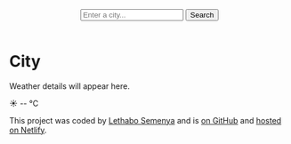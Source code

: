 <html lang="en">
  <head>
    <meta charset="UTF-8" />
    <meta name="viewport" content="width=device-width, initial-scale=1.0" />
    <link
      href="https://fonts.googleapis.com/css2?family=Roboto:wght@400;700&display=swap"
      rel="stylesheet"
    />
    <link rel="stylesheet" href="style.css" />
    <title>My Weather Application</title>
  </head>
  <body>
    <div class="weather-app">
      <header>
        <form id="search-form">
          <input
            type="search"
            placeholder="Enter a city..."
            required
            id="search-input"
          />
          <button type="submit">Search</button>
        </form>
      </header>
      <main>
        <div class="current-weather">
          <div>
            <h1 id="current-city">City</h1>
            <p id="current-details">Weather details will appear here.</p>
          </div>
          <div class="current-temperature">
            <span id="current-icon">☀️</span>
            <span id="current-temp">--</span>
            <span class="unit">°C</span>
          </div>
        </div>
      </main>
      <footer>
        <p>
          This project was coded by
          <a href="https://github.com/Leethabo27" target="_blank"
            >Lethabo Semenya</a
          >
          and is
          <a href="https://github.com/Leethabo27/my-weather-app" target="_blank"
            >on GitHub</a
          >
          and
          <a
            href="https://chimerical-jalebi-fdaaef.netlify.app/"
            target="_blank"
            >hosted on Netlify</a
          >.
        </p>
      </footer>
    </div>
    <script src="index.js"></script>
  </body>
</html>
